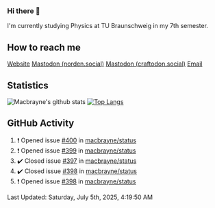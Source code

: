 ### Hi there 👋
I'm currently studying Physics at TU Braunschweig in my 7th semester.

## How to reach me
[Website](https://florentin-schleuss.de)
<a rel="me" href="https://norden.social/@florentin">Mastodon (norden.social)</a>
<a rel="me" href="https://craftodon.social/@frodolon">Mastodon (craftodon.social)</a>
[Email](mailto:hello@macbrayne.de)

## Statistics
![Macbrayne's github stats](https://github-readme-stats.vercel.app/api?username=macbrayne&count_private=true&show_icons=true&hide_rank=true&custom_title=macbrayne's%20GitHub%20Stats)
[![Top Langs](https://github-readme-stats.vercel.app/api/top-langs/?username=macbrayne&exclude_repo=liftron&layout=compact)](https://github.com/anuraghazra/github-readme-stats)
## GitHub Activity

<!--RECENT_ACTIVITY:start-->
1. ❗️ Opened issue [#400](https://github.com/macbrayne/status/issues/400) in [macbrayne/status](https://github.com/macbrayne/status)
2. ❗️ Opened issue [#399](https://github.com/macbrayne/status/issues/399) in [macbrayne/status](https://github.com/macbrayne/status)
3. ✔️ Closed issue [#397](https://github.com/macbrayne/status/issues/397) in [macbrayne/status](https://github.com/macbrayne/status)
4. ✔️ Closed issue [#398](https://github.com/macbrayne/status/issues/398) in [macbrayne/status](https://github.com/macbrayne/status)
5. ❗️ Opened issue [#398](https://github.com/macbrayne/status/issues/398) in [macbrayne/status](https://github.com/macbrayne/status)
<!--RECENT_ACTIVITY:end-->

<!--RECENT_ACTIVITY:last_update-->
Last Updated: Saturday, July 5th, 2025, 4:19:50 AM
<!--RECENT_ACTIVITY:last_update_end-->


<!--
**macbrayne/macbrayne** is a ✨ _special_ ✨ repository because its `README.md` (this file) appears on your GitHub profile.

Here are some ideas to get you started:

- 🔭 I’m currently working on ...
- 🌱 I’m currently learning ...
- 👯 I’m looking to collaborate on ...
- 🤔 I’m looking for help with ...
- 💬 Ask me about ...
- 📫 How to reach me: ...
- 😄 Pronouns: ...
- ⚡ Fun fact: ...
-->
